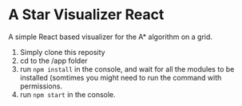 # A Star Visualizer React

A simple React based visualizer for the A* algorithm on a grid.

1. Simply clone this reposity
2. cd to the /app folder 
3. run `npm install` in the console, and wait for all the modules to be installed (somtimes you might need to run the command with permissions.
4. run `npm start` in the console.
